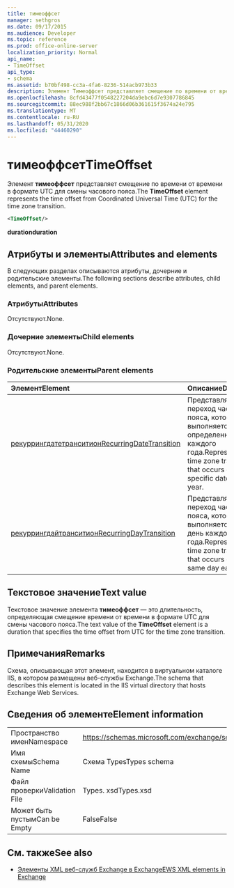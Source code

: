 ```yaml
---
title: тимеоффсет
manager: sethgros
ms.date: 09/17/2015
ms.audience: Developer
ms.topic: reference
ms.prod: office-online-server
localization_priority: Normal
api_name:
- TimeOffset
api_type:
- schema
ms.assetid: b70bf498-cc3a-4fa6-8236-514acb973b33
description: Элемент Тимеоффсет представляет смещение по времени от времени в формате UTC для смены часового пояса.
ms.openlocfilehash: 8cfd43477f0548227204da9ebc6d7e9307786845
ms.sourcegitcommit: 88ec988f2bb67c1866d06b361615f3674a24e795
ms.translationtype: MT
ms.contentlocale: ru-RU
ms.lasthandoff: 05/31/2020
ms.locfileid: "44460290"
---
```

# <a name="timeoffset"></a><span data-ttu-id="d8fbe-103">тимеоффсет</span><span class="sxs-lookup"><span data-stu-id="d8fbe-103">TimeOffset</span></span>

<span data-ttu-id="d8fbe-104">Элемент **тимеоффсет** представляет смещение по времени от времени в формате UTC для смены часового пояса.</span><span class="sxs-lookup"><span data-stu-id="d8fbe-104">The **TimeOffset** element represents the time offset from Coordinated Universal Time (UTC) for the time zone transition.</span></span> 
  
```XML
<TimeOffset/>
```

 <span data-ttu-id="d8fbe-105">**duration**</span><span class="sxs-lookup"><span data-stu-id="d8fbe-105">**duration**</span></span>
## <a name="attributes-and-elements"></a><span data-ttu-id="d8fbe-106">Атрибуты и элементы</span><span class="sxs-lookup"><span data-stu-id="d8fbe-106">Attributes and elements</span></span>

<span data-ttu-id="d8fbe-107">В следующих разделах описываются атрибуты, дочерние и родительские элементы.</span><span class="sxs-lookup"><span data-stu-id="d8fbe-107">The following sections describe attributes, child elements, and parent elements.</span></span>
  
### <a name="attributes"></a><span data-ttu-id="d8fbe-108">Атрибуты</span><span class="sxs-lookup"><span data-stu-id="d8fbe-108">Attributes</span></span>

<span data-ttu-id="d8fbe-109">Отсутствуют.</span><span class="sxs-lookup"><span data-stu-id="d8fbe-109">None.</span></span>
  
### <a name="child-elements"></a><span data-ttu-id="d8fbe-110">Дочерние элементы</span><span class="sxs-lookup"><span data-stu-id="d8fbe-110">Child elements</span></span>

<span data-ttu-id="d8fbe-111">Отсутствуют.</span><span class="sxs-lookup"><span data-stu-id="d8fbe-111">None.</span></span>
  
### <a name="parent-elements"></a><span data-ttu-id="d8fbe-112">Родительские элементы</span><span class="sxs-lookup"><span data-stu-id="d8fbe-112">Parent elements</span></span>

|<span data-ttu-id="d8fbe-113">**Элемент**</span><span class="sxs-lookup"><span data-stu-id="d8fbe-113">**Element**</span></span>|<span data-ttu-id="d8fbe-114">**Описание**</span><span class="sxs-lookup"><span data-stu-id="d8fbe-114">**Description**</span></span>|
|:-----|:-----|
|[<span data-ttu-id="d8fbe-115">рекуррингдатетранситион</span><span class="sxs-lookup"><span data-stu-id="d8fbe-115">RecurringDateTransition</span></span>](recurringdatetransition.md) <br/> |<span data-ttu-id="d8fbe-116">Представляет переход часового пояса, который выполняется в определенный день каждого года.</span><span class="sxs-lookup"><span data-stu-id="d8fbe-116">Represents a time zone transition that occurs on a specific date each year.</span></span>  <br/> |
|[<span data-ttu-id="d8fbe-117">рекуррингдайтранситион</span><span class="sxs-lookup"><span data-stu-id="d8fbe-117">RecurringDayTransition</span></span>](recurringdaytransition.md) <br/> |<span data-ttu-id="d8fbe-118">Представляет переход часового пояса, который выполняется в один день каждого года.</span><span class="sxs-lookup"><span data-stu-id="d8fbe-118">Represents a time zone transition that occurs on the same day each year.</span></span>  <br/> |
   
## <a name="text-value"></a><span data-ttu-id="d8fbe-119">Текстовое значение</span><span class="sxs-lookup"><span data-stu-id="d8fbe-119">Text value</span></span>

<span data-ttu-id="d8fbe-120">Текстовое значение элемента **тимеоффсет** — это длительность, определяющая смещение времени от времени в формате UTC для смены часового пояса.</span><span class="sxs-lookup"><span data-stu-id="d8fbe-120">The text value of the **TimeOffset** element is a duration that specifies the time offset from UTC for the time zone transition.</span></span> 
  
## <a name="remarks"></a><span data-ttu-id="d8fbe-121">Примечания</span><span class="sxs-lookup"><span data-stu-id="d8fbe-121">Remarks</span></span>

<span data-ttu-id="d8fbe-122">Схема, описывающая этот элемент, находится в виртуальном каталоге IIS, в котором размещены веб-службы Exchange.</span><span class="sxs-lookup"><span data-stu-id="d8fbe-122">The schema that describes this element is located in the IIS virtual directory that hosts Exchange Web Services.</span></span>
  
## <a name="element-information"></a><span data-ttu-id="d8fbe-123">Сведения об элементе</span><span class="sxs-lookup"><span data-stu-id="d8fbe-123">Element information</span></span>

|||
|:-----|:-----|
|<span data-ttu-id="d8fbe-124">Пространство имен</span><span class="sxs-lookup"><span data-stu-id="d8fbe-124">Namespace</span></span>  <br/> |https://schemas.microsoft.com/exchange/services/2006/types  <br/> |
|<span data-ttu-id="d8fbe-125">Имя схемы</span><span class="sxs-lookup"><span data-stu-id="d8fbe-125">Schema Name</span></span>  <br/> |<span data-ttu-id="d8fbe-126">Схема Types</span><span class="sxs-lookup"><span data-stu-id="d8fbe-126">Types schema</span></span>  <br/> |
|<span data-ttu-id="d8fbe-127">Файл проверки</span><span class="sxs-lookup"><span data-stu-id="d8fbe-127">Validation File</span></span>  <br/> |<span data-ttu-id="d8fbe-128">Types. xsd</span><span class="sxs-lookup"><span data-stu-id="d8fbe-128">Types.xsd</span></span>  <br/> |
|<span data-ttu-id="d8fbe-129">Может быть пустым</span><span class="sxs-lookup"><span data-stu-id="d8fbe-129">Can be Empty</span></span>  <br/> |<span data-ttu-id="d8fbe-130">False</span><span class="sxs-lookup"><span data-stu-id="d8fbe-130">False</span></span>  <br/> |
   
## <a name="see-also"></a><span data-ttu-id="d8fbe-131">См. также</span><span class="sxs-lookup"><span data-stu-id="d8fbe-131">See also</span></span>



- [<span data-ttu-id="d8fbe-132">Элементы XML веб-служб Exchange в Exchange</span><span class="sxs-lookup"><span data-stu-id="d8fbe-132">EWS XML elements in Exchange</span></span>](ews-xml-elements-in-exchange.md)

